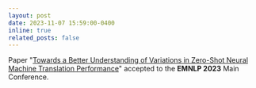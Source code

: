 ```yaml
---
layout: post
date: 2023-11-07 15:59:00-0400
inline: true
related_posts: false
---
```


Paper "[Towards a Better Understanding of Variations in Zero-Shot Neural Machine Translation Performance](https://aclanthology.org/2023.emnlp-main.836/)" accepted to the **EMNLP 2023** Main Conference.
